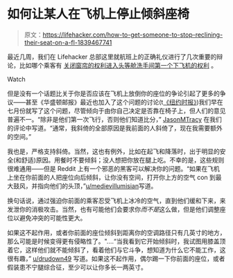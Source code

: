 # 如何让某人在飞机上停止倾斜座椅

> 原文：<https://lifehacker.com/how-to-get-someone-to-stop-reclining-their-seat-on-a-fl-1839467741>

最近几周，我们在 Lifehacker 总部这里就航班上的正确礼仪进行了几次重要的辩论，比如哪个乘客有 [关闭窗帘的权利](https://lifehacker.com/who-has-the-right-to-the-window-shade-on-a-flight-1838482583)[进入](https://lifehacker.com/go-ahead-and-use-the-first-class-bathroom-on-flights-1838743415)[头等舱洗手间](https://lifehacker.com/go-ahead-and-use-the-first-class-bathroom-on-flights-1838743415)[第一个下飞机的权利](https://lifehacker.com/whats-the-correct-etiquette-for-getting-off-a-plane-1838911167) 。

Watch

但是没有一个话题比关于你是否应该在飞机上放倒你的座位的争论引起了更多的争议——甚至《华盛顿邮报》最近也加入了这个问题的讨论(t[《纽约时报》](https://www.nytimes.com/2014/08/29/travel/on-flights-reclining-seats-and-rage.html))我们早在七月份就写了这个问题，尽管倾向于由你自己决定是否靠在椅子上，但人们的意见普遍不一。“除非是他们第一次飞行，否则他们知道比分，” [JasonMTracy](https://lifehacker.com/1836603238) 在我们的评论中写道。“通常，我斜倚的全部原因是我前面的人斜倚了，现在我需要额外的空间。”

我也是，严格支持斜倚。当然，这也有例外，比如在起飞和降落时，出于明显的安全(和舒适)原因。用餐时不要倾斜；没人想把你放在腿上吃。不幸的是，这些规则很难通用——但是 Reddit 上有一个邪恶的黑客可以解决你的问题。“如果在飞机上坐在你前面的人把座位向后倾斜，让你没有空间，打开你上方的空气 con 到最大鼓风，并指向他们的头顶，”[u/medievillumisia](https://old.reddit.com/r/UnethicalLifeProTips/comments/cmj11m/ulpt_if_the_person_sitting_in_front_of_you_on_a/)[n](https://old.reddit.com/r/UnethicalLifeProTips/comments/cmj11m/ulpt_if_the_person_sitting_in_front_of_you_on_a/)写道。

换句话说，通过强迫你前面的乘客忍受飞机上冰冷的空气，直到他们缓和下来，来发泄你的消极攻击。当然，也有可能他们会要求你*而不是*这么做，但是他们调整座位以避免冲突的可能性更大。

如果这不起作用，或者你前面的座位倾斜到距离你的空调路径只有几英寸的地方，那么可能是时候变得更有侵略性了。"....“当我看到它开始倾斜时，我试图用膝盖顶着它，这样他们就不能倾斜了，看着他们与它斗争，想知道为什么它不能工作，这很有趣，” [u/drudown49](https://old.reddit.com/r/UnethicalLifeProTips/comments/cmj11m/ulpt_if_the_person_sitting_in_front_of_you_on_a/ew2qzsq/) 写道。如果这不起作用，偶尔踢一下你前面的座位，或者假装患不宁腿综合征，至少可以让你多长一两英寸。